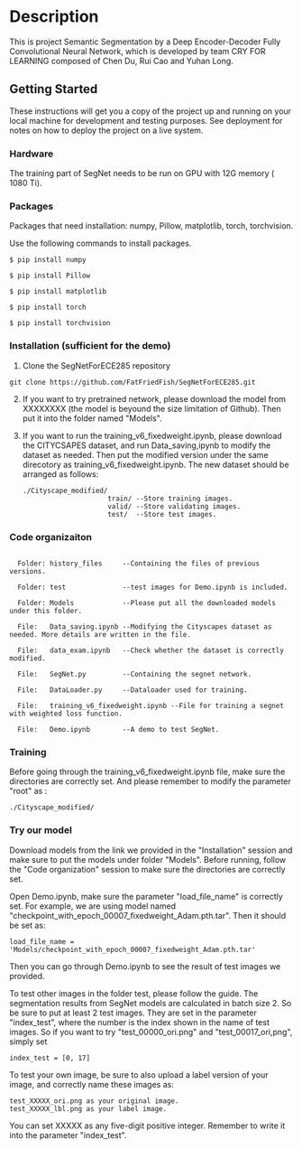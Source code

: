 # Description

This is project Semantic Segmentation by a Deep Encoder-Decoder Fully Convolutional Neural Network, which is developed by team CRY FOR LEARNING composed of Chen Du, Rui Cao and Yuhan Long.

## Getting Started

These instructions will get you a copy of the project up and running on your local machine for development and testing purposes. See deployment for notes on how to deploy the project on a live system.

### Hardware
The training part of SegNet needs to be run on GPU with 12G memory ( 1080 Ti).


### Packages

Packages that need installation: numpy, Pillow, matplotlib, torch, torchvision.

Use the following commands to install packages.

  ```Shell
  $ pip install numpy

  $ pip install Pillow

  $ pip install matplotlib

  $ pip install torch

  $ pip install torchvision
  ```
### Installation (sufficient for the demo)

1. Clone the SegNetForECE285 repository
  ```Shell
  git clone https://github.com/FatFriedFish/SegNetForECE285.git
  ```
  
2. If you want to try pretrained network, please download the model from XXXXXXXX (the model is beyound the size limitation of Github).    Then put it into the folder named "Models".

3. If you want to run the training_v6_fixedweight.ipynb, please download the CITYCSAPES dataset, and run Data_saving,ipynb to modify the    dataset as needed. Then put the modified version under the same direcotory as training_v6_fixedweight.ipynb. The new dataset should      be arranged as follows:
   ```shell
   ./Cityscape_modified/
                        train/ --Store training images.
                        valid/ --Store validating images.
                        test/  --Store test images.
   ```

### Code organizaiton
```shell

  Folder: history_files     --Containing the files of previous versions.
  
  Folder: test              --test images for Demo.ipynb is included.
  
  Folder: Models            --Please put all the downloaded models under this folder.

  File:   Data_saving.ipynb --Modifying the Cityscapes dataset as needed. More details are written in the file.
  
  File:   data_exam.ipynb   --Check whether the dataset is correctly modified.
  
  File:   SegNet.py         --Containing the segnet network.
  
  File:   DataLoader.py     --Dataloader used for training.
  
  File:   training_v6_fixedweight.ipynb --File for training a segnet with weighted loss function.
  
  File:   Demo.ipynb        --A demo to test SegNet.
```
### Training

Before going through the training_v6_fixedweight.ipynb file, make sure the directories are correctly set. And please remember to modify the parameter "root" as :
```shell
./Cityscape_modified/
```

### Try our model

Download models from the link we provided in the "Installation" session and make sure to put the models under folder "Models". Before running, follow the "Code organization" session to make sure the directories are correctly set.

Open Demo.ipynb, make sure the parameter "load_file_name" is correctly set. For example, we are using model named "checkpoint_with_epoch_00007_fixedweight_Adam.pth.tar". Then it should be set as:

```shell
load_file_name = 'Models/checkpoint_with_epoch_00007_fixedweight_Adam.pth.tar'
```
Then you can go through Demo.ipynb to see the result of test images we provided.

To test other images in the folder test, please follow the guide. The segmentation results from SegNet models are calculated in batch size 2. So be sure to put at least 2 test images. They are set in the parameter "index_test", where the number is the index shown in the name of test images. So if you want to try "test_00000_ori.png" and "test_00017_ori,png", simply set

```shell
index_test = [0, 17]
```

To test your own image, be sure to also upload a label version of your image, and correctly name these images as:

```shell
test_XXXXX_ori.png as your original image.
test_XXXXX_lbl.png as your label image.
```

You can set XXXXX as any five-digit positive integer. Remember to write it into the parameter "index_test".


